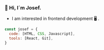 ### :wave: Hi, I´m Josef. 
- I am interested in frontend development :desktop_computer: .

```javascript
const josef = {
  code: [HTML, CSS, Javascript],
  tools: [React, Git],
}
```
